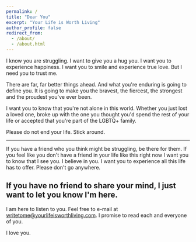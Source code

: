```yaml
---
permalink: /
title: "Dear You"
excerpt: "Your Life is Worth Living"
author_profile: false
redirect_from: 
  - /about/
  - /about.html
---
```


I know you are struggling. I want to give you a hug you. I want you to experience happiness. I want you to smile and experience true love. But I need you to trust me.

There are far, far better things ahead. And what you're enduring is going to define you. It is going to make you the bravest, the fiercest, the strongest and the proudest you've ever been.

I want you to know that you're not alone in this world. Whether you just lost a loved one, broke up with the one you thought you'd spend the rest of your life or accepted that you're part of the LGBTQ+ family.

Please do not end your life. Stick around.

---

If you have a friend who you think might be struggling, be there for them. If you feel like you don't have a friend in your life like this right now I want you to know that I see you. I believe in you. I want you to experience all this life has to offer. Please don't go anywhere.

If you have no friend to share your mind, I just want to let you know I'm here.
------
I am here to listen to you. Feel free to e-mail at [writetome@yourlifeisworthliving.com](mailto:writetome@yourlifeisworthliving.com). I promise to read each and everyone of you.

I love you.
